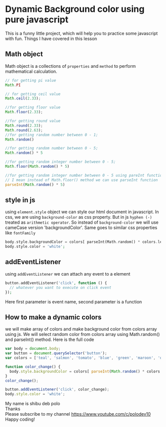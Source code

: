 # Dynamic Background color using pure javascript 

This is a funny little project, which will help you to practice some javascript with fun. Things I have covered in this lesson     

## Math object 

Math object is a collections of `properties` and `method` to perform mathematical calculation.

~~~js
// for getting pi value
Math.PI

// for getting ceil value
Math.ceil(2.33);

//for getting floor value
Math.floor(2.33);

//for getting round value
Math.round(2.33);
Math.round(2.63);
//for getting random number between 0 - 1;
Math.random()

//for getting random number between 0 - 5;
Math.random() * 5

//for getting random integer number between 0 - 5;
Math.floor(Math.random() * 5)

//for getting random integer number between 0 - 5 using pareInt function
// I mean instead of Math.floor() method we can use parseInt function 
parseInt(Math.random() * 5)
~~~

## style in js
using `element.style` object we can style our html document in javascript. In css, we are using `background-color` as css property. But in js `hyphen (-)` treated as `arithmetic operator`. So instead of `background-color` we will use cameCase version 'backgroundColor'. Same goes to similar css properties like `fontFamily`     

~~~php
body.style.backgroundColor = colors[ parseInt(Math.random() * colors.length) ];
body.style.color = 'white';
~~~

## addEventListener

using `addEventListener` we can attach any event to a element

~~~php
button.addEventListener('click', function () {
  // whatever you want to execute on click event
});
~~~
Here first parameter is event name, second parameter is a function   

## How to make a dynamic  colors    

we will make array of colors and make background color from colors array using js. We will select random color from colors array using Math.random() and parseInt() method. Here is the full code   

~~~js
var body = document.body;
var button = document.querySelector('button');
var colors = ['teal', 'salmon', 'tomato', 'blue', 'green', 'maroon', 'dodgerblue'];

function color_change() {
  body.style.backgroundColor = colors[ parseInt(Math.random() * colors.length) ];
}
color_change();

button.addEventListener('click', color_change);
body.style.color = 'white';
~~~
           
         
My name is shibu deb polo        
Thanks         
Please subscribe to my channel https://www.youtube.com/c/polodev10        
Happy coding!      





